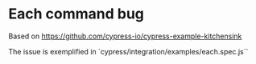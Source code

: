 # Each command bug

Based on https://github.com/cypress-io/cypress-example-kitchensink

The issue is exemplified in `cypress/integration/examples/each.spec.js``